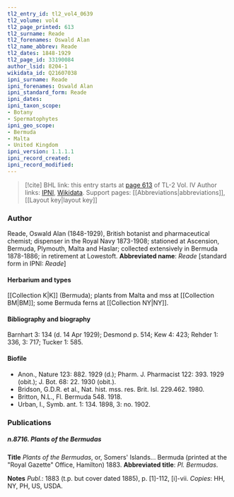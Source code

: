 ```yaml
---
tl2_entry_id: tl2_vol4_0639
tl2_volume: vol4
tl2_page_printed: 613
tl2_surname: Reade
tl2_forenames: Oswald Alan
tl2_name_abbrev: Reade
tl2_dates: 1848-1929
tl2_page_id: 33190084
author_lsid: 8204-1
wikidata_id: Q21607038
ipni_surname: Reade
ipni_forenames: Oswald Alan
ipni_standard_form: Reade
ipni_dates: 
ipni_taxon_scope: 
- Botany
- Spermatophytes
ipni_geo_scope: 
- Bermuda
- Malta
- United Kingdom
ipni_version: 1.1.1.1
ipni_record_created: 
ipni_record_modified:
---
```


> [!cite] BHL link: this entry starts at [page 613](https://www.biodiversitylibrary.org/page/33190084) of TL-2 Vol. IV
> Author links: [IPNI](https://www.ipni.org/a/8204-1), [Wikidata](https://www.wikidata.org/wiki/Q21607038). Support pages: [[Abbreviations|abbreviations]], [[Layout key|layout key]]

### Author

Reade, Oswald Alan (1848-1929), British botanist and pharmaceutical chemist; dispenser in the Royal Navy 1873-1908; stationed at Ascension, Bermuda, Plymouth, Malta and Haslar; collected extensively in Bermuda 1878-1886; in retirement at Lowestoft. 
**Abbreviated name**: *Reade* \[standard form in IPNI: *Reade*\]

#### Herbarium and types

[[Collection K|K]] (Bermuda); plants from Malta and mss at [[Collection BM|BM]]; some Bermuda ferns at [[Collection NY|NY]].

#### Bibliography and biography

Barnhart 3: 134 (d. 14 Apr 1929); Desmond p. 514; Kew 4: 423; Rehder 1: 336, 3: 717; Tucker 1: 585.

#### Biofile

- Anon., Nature 123: 882. 1929 (d.); Pharm. J. Pharmacist 122: 393. 1929 (obit.); J. Bot. 68: 22. 1930 (obit.).
- Bridson, G.D.R. et al., Nat. hist. mss. res. Brit. Isl. 229.462. 1980.
- Britton, N.L., Fl. Bermuda 548. 1918.
- Urban, I., Symb. ant. 1: 134. 1898, 3: no. 1902.

### Publications

##### n.8716. Plants of the Bermudas

**Title**
*Plants of the Bermudas*, or, Somers' Islands... Bermuda (printed at the "Royal Gazette" Office, Hamilton) 1883.
**Abbreviated title**: *Pl. Bermudas*.

**Notes**
*Publ*.: 1883 (t.p. but cover dated 1885), p. \[1\]-112, \[i\]-vii. *Copies*: HH, NY, PH, US, USDA.

